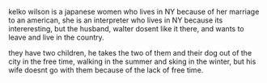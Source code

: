 kelko wilson is a japanese women who lives in NY because of her marriage to an american, she is an interpreter who lives in NY because its intereresting, but the husband, walter dosent like it there, and wants to leave and live in the country.

they have two children, he takes the two of them and their dog out of the city in the free time, walking in the summer and sking in the winter, but his wife doesnt go with them because of the lack of free time.